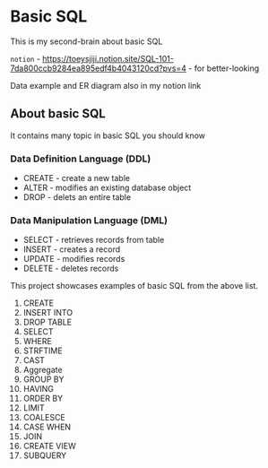 # Basic SQL
This is my second-brain about basic SQL

`notion` - https://toeysjiji.notion.site/SQL-101-7da800ccb9284ea895edf4b4043120cd?pvs=4 - for better-looking

Data example and ER diagram also in my notion link

## About basic SQL
It contains many topic in basic SQL you should know
### Data Definition Language (DDL)
* CREATE - create a new table
* ALTER - modifies an existing database object
* DROP - delets an entire table

### Data Manipulation Language (DML)
* SELECT - retrieves records from table
* INSERT - creates a record
* UPDATE - modifies records
* DELETE - deletes records

This project showcases examples of basic SQL from the above list.
1. CREATE
2. INSERT INTO
3. DROP TABLE
4. SELECT
5. WHERE
6. STRFTIME
7. CAST
8. Aggregate
9. GROUP BY
10. HAVING
11. ORDER BY
12. LIMIT
13. COALESCE
14. CASE WHEN
15. JOIN
16. CREATE VIEW
17. SUBQUERY
